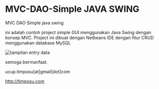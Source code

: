 MVC-DAO-Simple JAVA SWING
=========================

MVC DAO Simple java swing

ini adalah contoh project simple GUI menggunakan Java Swing dengan konsep MVC.
Project ini dibuat dengan Netbeans IDE dengan fitur CRUD menggunakan
database MySQL


![tampilan entry data](https://raw.githubusercontent.com/ucuptimposu/MVC-DAO-Simple-Java-Swing/tree/master/screenshoot/1.png) 

semoga bermanfaat.

ucup.timposu[at]gmail[dot]com


http://timposu.com
